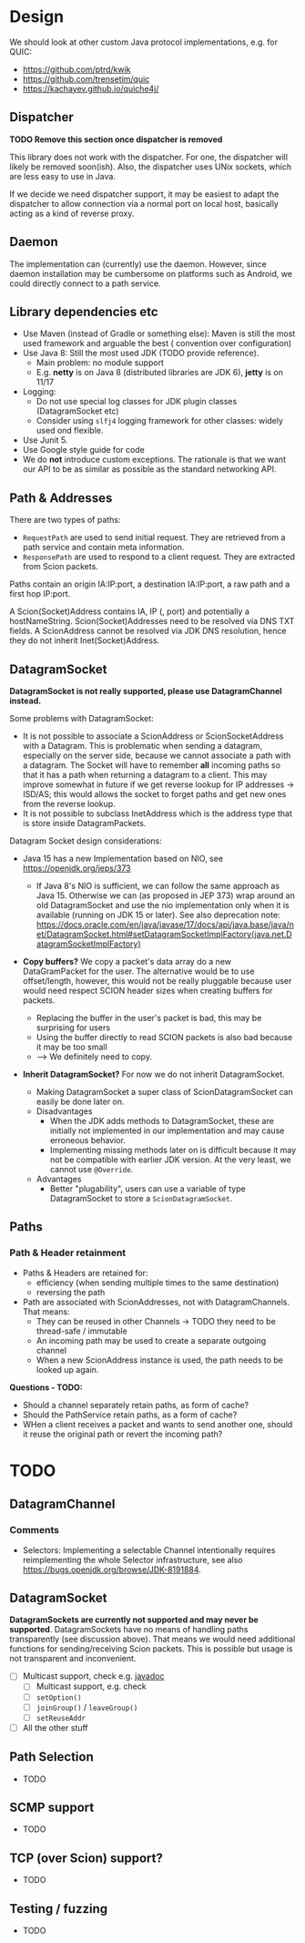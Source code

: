 # Design

We should look at other custom Java protocol implementations, e.g. for QUIC:
* https://github.com/ptrd/kwik
* https://github.com/trensetim/quic
* https://kachayev.github.io/quiche4j/

## Dispatcher 

**TODO Remove this section once dispatcher is removed**

This library does not work with the dispatcher. For one, the dispatcher will
likely be removed soon(ish). Also, the dispatcher uses UNix sockets, which are
less easy to use in Java.

If we decide we need dispatcher support, it may be easiest to
adapt the dispatcher to allow connection via a normal port on local host, basically acting as
a kind of reverse proxy.

## Daemon
The implementation can (currently) use the daemon. However, since daemon installation may
be cumbersome on platforms such as Android, we could directly connect to a path service.

## Library dependencies etc

- Use Maven (instead of Gradle or something else): Maven is still the most used framework and arguable the best (
  convention over configuration)
- Use Java 8: Still the most used JDK (TODO provide reference).
  - Main problem: no module support
  - E.g. **netty** is on Java 8 (distributed libraries are JDK 6), **jetty** is on 11/17
- Logging:
    - Do not use special log classes for JDK plugin classes (DatagramSocket etc)
    - Consider using `slfj4` logging framework for other classes: widely used ond flexible.
- Use Junit 5.
- Use Google style guide for code
- We do **not** introduce custom exceptions. The rationale is that we want our API to be as similar
  as possible as the standard networking API.

## Path & Addresses

There are two types of paths:
- `RequestPath` are used to send initial request. They are retrieved from a path service and contain meta information.
- `ResponsePath` are used to respond to a client request. They are extracted from Scion packets. 

Paths contain an origin IA:IP:port, a destination IA:IP:port, a raw path and a first hop IP:port.

A Scion(Socket)Address contains IA, IP (, port) and potentially a hostNameString.
Scion(Socket)Addresses need to be resolved via DNS TXT fields.
A ScionAddress cannot be resolved via JDK DNS resolution, hence they do not inherit Inet(Socket)Address.





## DatagramSocket

**DatagramSocket is not really supported, please use DatagramChannel instead.**

Some problems with DatagramSocket:
- It is not possible to associate a ScionAddress or ScionSocketAddress with a Datagram.
  This is problematic when sending a datagram, especially on the server side, because 
  we cannot associate a path with a datagram. The Socket will have to remember **all** incoming
  paths so that it has a path when returning a datagram to a client.
  This may improve somewhat in future if we get reverse lookup for IP addresses -> ISD/AS; 
  this would allows the socket to forget paths and get new ones from the reverse lookup.
- It is not possible to subclass InetAddress which is the address type that is store inside 
  DatagramPackets.


Datagram Socket design considerations:
- Java 15 has a new Implementation based on NIO, see https://openjdk.org/jeps/373
  - If Java 8's NIO is sufficient, we can follow the same approach as Java 15.
    Otherwise we can (as proposed in JEP 373) wrap around an old DatagramSocket and use
    the nio implementation only when it is available (running on JDK 15 or later).
    See also deprecation note: https://docs.oracle.com/en/java/javase/17/docs/api/java.base/java/net/DatagramSocket.html#setDatagramSocketImplFactory(java.net.DatagramSocketImplFactory)

- **Copy buffers?** We copy a packet's data array do a new DataGramPacket for the user.
  The alternative would be to use offset/length, however, this would not be really
  pluggable because user would need respect SCION header sizes when creating buffers for packets.
  - Replacing the buffer in the user's packet is bad, this may be surprising for users
  - Using the buffer directly to read SCION packets is also bad because it may be too small
  - --> We definitely need to copy.
- **Inherit DatagramSocket?** For now we do not inherit DatagramSocket.
  - Making DatagramSocket a super class of ScionDatagramSocket can easily be done later on.
  - Disadvantages 
    - When the JDK adds methods to DatagramSocket, these are initially not implemented
      in our implementation and may cause erroneous behavior. 
    - Implementing missing methods later on is difficult because it may not be compatible with
      earlier JDK version. At the very least, we cannot use `@Override`.
  - Advantages
    - Better "plugability", users can use a variable of type DatagramSocket to store
      a `ScionDatagramSocket`.


## Paths

### Path & Header retainment
- Paths & Headers are retained for:
  - efficiency (when sending multiple times to the same destination)
  - reversing the path
- Path are associated with ScionAddresses, not with DatagramChannels. That means:
  - They can be reused in other Channels -> TODO they need to be thread-safe / immutable
  - An incoming path may be used to create a separate outgoing channel
  - When a new ScionAddress instance is used, the path needs to be looked up again. 
  
**Questions - TODO:**
- Should a channel separately retain paths, as form of cache?
- Should the PathService retain paths, as a form of cache?
- WHen a client receives a packet and wants to send another one, should it reuse the original 
  path or revert the incoming path? 

# TODO

## DatagramChannel

### Comments
* Selectors: Implementing a selectable Channel intentionally requires reimplementing
  the whole Selector infrastructure, see also https://bugs.openjdk.org/browse/JDK-8191884.

## DatagramSocket

**DatagramSockets are currently not supported and may never be supported**. 
DatagramSockets have no means of handling paths transparently (see discussion above).
That means we would need additional functions for sending/receiving Scion packets.
This is possible but usage is not transparent and inconvenient. 

* [ ] Multicast support, check
  e.g. [javadoc](https://docs.oracle.com/en/java/javase/17/docs/api/java.base/java/net/DatagramSocket.html)
    * [ ] Multicast support, e.g. check
    * [ ] `setOption()`
    * [ ] `joinGroup()` / `leaveGroup()`
    * [ ] `setReuseAddr`
* [ ] All the other stuff

## Path Selection

* TODO

## SCMP support

* TODO

## TCP (over Scion) support?

* TODO

## Testing / fuzzing

* TODO
